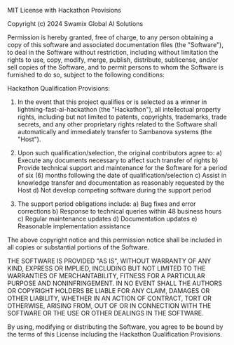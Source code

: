 MIT License with Hackathon Provisions

Copyright (c) 2024 Swamix Global AI Solutions

Permission is hereby granted, free of charge, to any person obtaining a copy of this software and associated documentation files (the "Software"), to deal in the Software without
restriction, including without limitation the rights to use, copy, modify, merge, publish, distribute, sublicense, and/or sell copies of the Software, and to permit persons to whom
the Software is furnished to do so, subject to the following conditions:

Hackathon Qualification Provisions:

1. In the event that this project qualifies or is selected as a winner in lightning-fast-ai-hackathon (the "Hackathon"), all intellectual property rights, including but not limited
   to patents, copyrights, trademarks, trade secrets, and any other proprietary rights related to the Software shall automatically and immediately transfer to Sambanova systems
   (the "Host").

2. Upon such qualification/selection, the original contributors agree to: a) Execute any documents necessary to affect such transfer of rights b) Provide technical support and
   maintenance for the Software for a period of six (6) months following the date of qualification/selection c) Assist in knowledge transfer and documentation as reasonably
   requested by the Host d) Not develop competing software during the support period

3. The support period obligations include: a) Bug fixes and error corrections b) Response to technical queries within 48 business hours c) Regular maintenance updates d)
   Documentation updates e) Reasonable implementation assistance

The above copyright notice and this permission notice shall be included in all copies or substantial portions of the Software.

THE SOFTWARE IS PROVIDED "AS IS", WITHOUT WARRANTY OF ANY KIND, EXPRESS OR IMPLIED, INCLUDING BUT NOT LIMITED TO THE WARRANTIES OF MERCHANTABILITY, FITNESS FOR A PARTICULAR PURPOSE
AND NONINFRINGEMENT. IN NO EVENT SHALL THE AUTHORS OR COPYRIGHT HOLDERS BE LIABLE FOR ANY CLAIM, DAMAGES OR OTHER LIABILITY, WHETHER IN AN ACTION OF CONTRACT, TORT OR OTHERWISE,
ARISING FROM, OUT OF OR IN CONNECTION WITH THE SOFTWARE OR THE USE OR OTHER DEALINGS IN THE SOFTWARE.

By using, modifying or distributing the Software, you agree to be bound by the terms of this License including the Hackathon Qualification Provisions.
